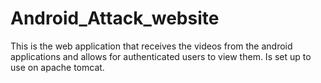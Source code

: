 Android_Attack_website
======================

This is the web application that receives the videos from the android applications and allows for authenticated users to view them. Is set up to use on apache tomcat. 